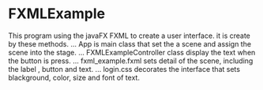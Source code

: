 # FXMLExample

This program using the javaFX FXML to create a user interface. it is create by these methods.
...
App is main class that set the a scene and assign the scene into the stage. 
...
FXMLExampleController class display the text when the button is press. 
...
fxml_example.fxml sets detail of the scene, including the label , button and text.
...
login.css decorates the interface that sets blackground, color, size and font of text.
